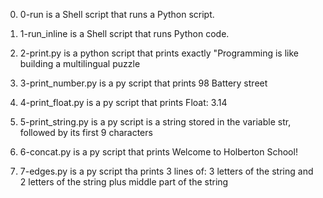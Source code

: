 0. 0-run is a Shell script that runs a Python script.

1. 1-run_inline is a Shell script that runs Python code.

2. 2-print.py is a python script that prints exactly "Programming is like building a multilingual puzzle

3. 3-print_number.py is a py script that prints 98 Battery street

4. 4-print_float.py is a py script that prints Float: 3.14

5. 5-print_string.py is a py script is a string stored in the variable str, followed by its first 
   9 characters

6. 6-concat.py is a py script that prints Welcome to Holberton School!

7. 7-edges.py is a py script tha prints 3 lines of: 3 letters of the string and 2 letters of the string
   plus middle part of the string
